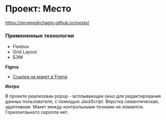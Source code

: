 # Проект: Место

https://mrvereshchagin.github.io/mesto/

### Примененные технологии

* Flexbox
* Grid Layout
* БЭМ

**Figma**

* [Ссылка на макет в Figma](https://www.figma.com/file/2cn9N9jSkmxD84oJik7xL7/JavaScript.-Sprint-4?node-id=0%3A1)

**Интро**

В проекте реализован popup - всплывающее окно для редактирования данных пользователя, с помощью JavaScript.
Верстка семантическая, адаптивная. Макет между контрольными точками не ломается. Горизонтаьного скролла нет.